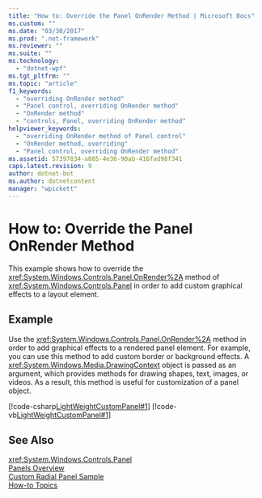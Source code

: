 ```yaml
---
title: "How to: Override the Panel OnRender Method | Microsoft Docs"
ms.custom: ""
ms.date: "03/30/2017"
ms.prod: ".net-framework"
ms.reviewer: ""
ms.suite: ""
ms.technology: 
  - "dotnet-wpf"
ms.tgt_pltfrm: ""
ms.topic: "article"
f1_keywords: 
  - "overriding OnRender method"
  - "Panel control, overriding OnRender method"
  - "OnRender method"
  - "controls, Panel, overriding OnRender method"
helpviewer_keywords: 
  - "overriding OnRender method of Panel control"
  - "OnRender method, overriding"
  - "Panel control, overriding OnRender method"
ms.assetid: 57397834-a085-4e36-90ab-416fad98f341
caps.latest.revision: 9
author: dotnet-bot
ms.author: dotnetcontent
manager: "wpickett"
---
```

# How to: Override the Panel OnRender Method
This example shows how to override the <xref:System.Windows.Controls.Panel.OnRender%2A> method of <xref:System.Windows.Controls.Panel> in order to add custom graphical effects to a layout element.  
  
## Example  
 Use the <xref:System.Windows.Controls.Panel.OnRender%2A> method in order to add graphical effects to a rendered panel element. For example, you can use this method to add custom border or background effects. A <xref:System.Windows.Media.DrawingContext> object is passed as an argument, which provides methods for drawing shapes, text, images, or videos. As a result, this method is useful for customization of a panel object.  
  
 [!code-csharp[LightWeightCustomPanel#1](../../../../samples/snippets/csharp/VS_Snippets_Wpf/LightWeightCustomPanel/CSharp/OffsetPanel.cs#1)]
 [!code-vb[LightWeightCustomPanel#1](../../../../samples/snippets/visualbasic/VS_Snippets_Wpf/LightWeightCustomPanel/visualbasic/offsetpanel.vb#1)]  
  
## See Also  
 <xref:System.Windows.Controls.Panel>   
 [Panels Overview](../../../../docs/framework/wpf/controls/panels-overview.md)   
 [Custom Radial Panel Sample](http://go.microsoft.com/fwlink/?LinkID=159982)   
 [How-to Topics](../../../../docs/framework/wpf/controls/panel-how-to-topics.md)
